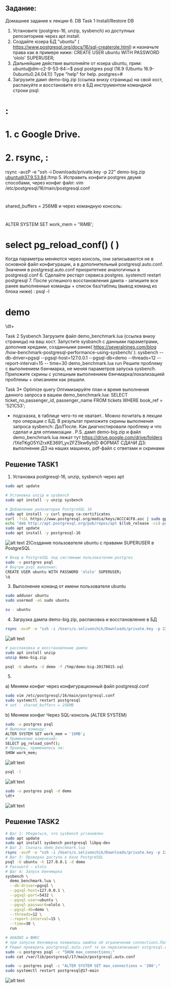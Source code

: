 ## Задание:
Домашнее задание к лекции 6. DB
Task 1 Install/Restore DB 
1. Установите (postgres-16, unzip, sysbench) из доступных репозиториев через apt install.
2. Создайте юзера БД "ubuntu" ( https://www.postgresql.org/docs/16/sql-createrole.html) и назначьте права как в 
примере ниже:
CREATE USER ubuntu WITH PASSWORD 'ololo' SUPERUSER;
3. Дальнейшие действия выполняйте от юзера ubuntu, прим:
ubuntu@dm-c2-9-53-84:~$ psql postgres
psql (16.9 (Ubuntu 16.9-0ubuntu0.24.04.1))
Type "help" for help.
postgres=# 
4. Загрузите дамп demo-big.zip (ссылка внизу страницы) на свой хост, распакуйте и восстановите его в БД 
инструментом командной строки psql: 
# : 
# 1. c Google Drive.
# 2. rsync, :
rsync -avzP -e "ssh -i Downloads/private.key -p 22" demo-big.zip ubuntu@37.9.53.84:/tmp
5. Исправить конфиги postgres двумя способами, через конфиг файл:
vim /etc/postgresql/16/main/postgresql.conf
# 
shared_buffers = 256MB
и через командную консоль:
# 
ALTER SYSTEM SET work_mem = '16MB';
# select pg_reload_conf() ( )
Когда параметры меняются через консоль, они записываются не в основной файл конфигурации, а в 
дополнительный postgresql.auto.conf. Значения в postgresql.auto.conf приоритетнее аналогичных в postgresql.conf
6. Сделайте рестарт сервиса postgres.
systemctl restart postgresql
7. После успешного восстановления дампа - запишите все ранее выполненные команды + список баз/таблиц (вывод 
команд из блока ниже) :
psql -l 
# demo
\dt+

Task 2 Sysbench 
Загрузите файл demo_benchmark.lua (ссылка внизу страницы) на ваш хост. 
Запустите sysbanch с данными параметрами, дополнив кредами, созданными ранее( https://severalnines.com/blog
/how-benchmark-postgresql-performance-using-sysbench/ ):
sysbench --db-driver=pgsql --pgsql-host=127.0.0.1 --pgsql-db=demo --threads=12 --report-interval=15 --
time=30 demo_benchmark.lua run
 Решите проблему с выполнением бэнчмарка, не меняя параметров запуска sysbench.
Приложите скрины с успешным выполнением бэнчмарка/локализацией проблемы + описанием как решали.


Task 3* Optimize query 
 Оптимизируйте план и время выполнения данного запроса в вашем demo_benchmark.lua:
SELECT ticket_no,passenger_id, passenger_name FROM tickets WHERE book_ref = '521C53';
* подсказка, в таблице чего-то не хватает.. Можно почитать в лекции про операции с БД.
В результат приложите скрины выполнения запроса sysbench: До/После. Как диагностировали проблему и что сделал
и для оптимизации . 
P.S. дамп demo-big.zip и файл demo_benchmark.lua лежат тут https://drive.google.com/drive/folders
/1XeTKgO5YiZrxKE3691_yvZFZ5kw6yhID
ФОРМАТ СДАЧИ ДЗ: выполнение ДЗ на наших машинах, pdf-файл с ответами и скринами
## Решение TASK1

1) Установка postgresql-16, unzip, sysbench через apt
```bash
sudo apt update

# Установка unzip и sysbench
sudo apt install -y unzip sysbench

# Добавление репозитория PostgreSQL 16
sudo apt install -y curl gnupg ca-certificates
curl -fsSL https://www.postgresql.org/media/keys/ACCC4CF8.asc | sudo gpg --dearmor -o /etc/apt/trusted.gpg.d/postgresql.gpg
echo "deb http://apt.postgresql.org/pub/repos/apt $(lsb_release -cs)-pgdg main" | sudo tee /etc/apt/sources.list.d/pgdg.list
sudo apt update
sudo apt install -y postgresql-16
```
![alt text](image.png)
2)Создание пользователя ubuntu с правами SUPERUSER в PostgreSQL

```bash
# Вход в PostgreSQL под системным пользователем postgres
sudo -u postgres psql
# Внутри psql выполнил:
CREATE USER ubuntu WITH PASSWORD 'ololo' SUPERUSER;
\q
```

3) Выполнение команд от имени пользователя ubuntu
```bash
sudo adduser ubuntu
sudo usermod -aG sudo ubuntu

su - ubuntu
```
4. Загрузка дампа demo-big.zip, распаковка и восстановление в БД
```bash
rsync -avzP -e "ssh -i /Users/s.selivonchik/Downloads/private.key -p 22" demo-big.zip ubuntu@37.9.53.82:/tmp
```
![alt text](image-1.png)

```bash
# расспаковка и восстановление дампа
sudo apt install unzip
unzip demo-big.zip

psql -U ubuntu -d demo -f /tmp/demo-big-20170815.sql
```

5. 
a) Меняем конфиг через конфигурационный файл postgresql.conf
```bash
sudo vim /etc/postgresql/16/main/postgresql.conf
sudo systemctl restart postgresql
# set - shared_buffers = 256MB
```
b) Меняем конфиг Через SQL-консоль (ALTER SYSTEM)
```bash
sudo -u postgres psql
# Выполни команду:
ALTER SYSTEM SET work_mem = '16MB';
# Применение изменений:
SELECT pg_reload_conf();
# Проверь, применилось ли:
SHOW work_mem;
```
![alt text](image-2.png)
```bash
psql -l 
```
![alt text](image-3.png)
```bash
sudo -u postgres psql -d demo
\dt+
```
![alt text](image-4.png)


## Решение TASK2
 
```bash
# Шаг 1: Убедиться, что sysbench установлен
sudo apt update
sudo apt install sysbench postgresql libpq-dev
# Шаг 2: Скачать demo_benchmark.lua
rsync -avzP -e "ssh -i /Users/s.selivonchik/Downloads/private.key -p 22" demo_benchmark.lua ubuntu@37.9.53.82:/tmp
# Шаг 3: Проверка доступа к базе PostgreSQL
psql -U ubuntu -h 127.0.0.1 -d demo
# Password - ololo
# Шаг 4: Запуск бенчмарка
sysbench \
  demo_benchmark.lua \
  --db-driver=pgsql \
  --pgsql-host=127.0.0.1 \
  --pgsql-port=5432 \
  --pgsql-user=ubuntu \
  --pgsql-password=ololo \
  --pgsql-db=demo \
  --threads=12 \
  --report-interval=15 \
  --time=30 \
  run

# АНАЛИЗ и ФИКС
# при запуске бенчмерча появилась ошибка об ограничении connections.Попробовал сначала проверить через команду фактическое ограничение - оказалось порог 10. хотя в postgresql.conf max_connections=200.
# Решил проверить postgresql.auto.conf тк он перезаписывает ostgresql.conf при запуске сервера . В этом файле данный параметр и перезаписывался , пришлось его поменять через ALTER SYSTEM SET.
sudo -u postgres psql -c "SHOW max_connections;"
sudo cat /var/lib/postgresql/17/main/postgresql.auto.conf

sudo -u postgres psql -c "ALTER SYSTEM SET max_connections = '200';"
sudo systemctl restart postgresql@17-main

```
![alt text](image-7.png)
